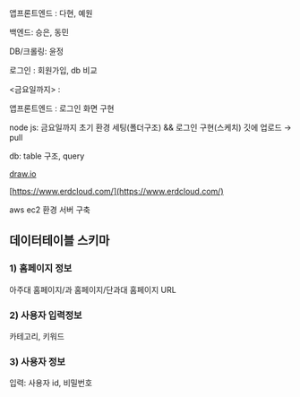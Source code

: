 앱프론트엔드 : 다현, 예원

백엔드: 승은, 동민

DB/크롤링: 윤정

로그인 : 회원가입, db 비교

<금요일까지> : 

앱프론트엔드 : 로그인 화면 구현

node js: 금요일까지 초기 환경 세팅(폴더구조) && 로그인 구현(스케치) 깃에 업로드 → pull

db: table 구조, query

 [draw.io](http://draw.io) 

 [https://www.erdcloud.com/](https://www.erdcloud.com/) 

aws ec2 환경 서버 구축 

## 데이터테이블 스키마

### 1) 홈페이지 정보

아주대 홈페이지/과 홈페이지/단과대 홈페이지 URL

### 2) 사용자 입력정보

카테고리, 키워드

### 3) 사용자 정보

입력: 사용자 id, 비밀번호
